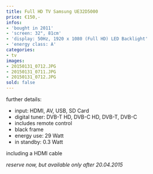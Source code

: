 ```yaml
---
title: Full HD TV Samsung UE32D5000
price: €150,-
infos:
- 'bought in 2011'
- 'screen: 32", 81cm'
- 'display: 50Hz, 1920 x 1080 (Full HD) LED Backlight'
- 'energy class: A'
categories:
- tv
images:
- 20150131_0712.JPG
- 20150131_0711.JPG
- 20150131_0712.JPG
sold: false
---
```


further details:

- input: HDMI, AV, USB, SD Card
- digital tuner: DVB-T HD, DVB-C HD, DVB-T, DVB-C
- includes remote control
- black frame
- energy use: 29 Watt
- in standby: 0.3 Watt

including a HDMI cable

*reserve now, but available only after 20.04.2015*
